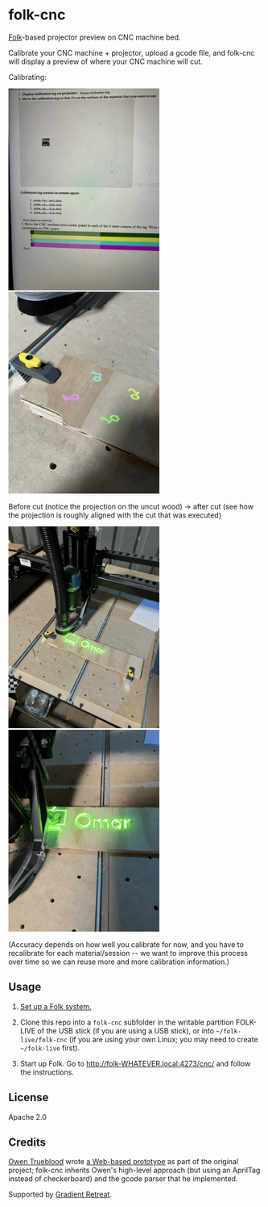# folk-cnc

[Folk](https://folk.computer)-based projector preview on CNC machine
bed.

Calibrate your CNC machine + projector, upload a gcode file, and
folk-cnc will display a preview of where your CNC machine will cut.

Calibrating:

<img src="doc/01-calibration-display.jpeg" width="300"> <img src="doc/00-calibration-bed.jpeg" width="300">


Before cut (notice the projection on the uncut wood) -> after cut (see
how the projection is roughly aligned with the cut that was executed)

<img src="doc/02-before-cut.jpeg" width="300"> <img src="doc/03-after-cut.jpeg" width="300">

(Accuracy depends on how well you calibrate for now, and you have to
recalibrate for each material/session -- we want to improve this
process over time so we can reuse more and more calibration information.)

## Usage

1. [Set up a Folk system.](https://git.folk.computer/folk/about/)

2. Clone this repo into a `folk-cnc` subfolder in the writable
   partition FOLK-LIVE of the USB stick (if you are using a USB
   stick), or into `~/folk-live/folk-cnc` (if you are using your own
   Linux; you may need to create `~/folk-live` first).

3. Start up Folk. Go to <http://folk-WHATEVER.local:4273/cnc/> and follow the
   instructions.

## License

Apache 2.0

## Credits

[Owen Trueblood](https://owentrueblood.com) wrote [a Web-based
prototype](https://github.com/jmpinit/projected-toolpath-preview) as
part of the original project; folk-cnc inherits Owen's high-level
approach (but using an AprilTag instead of checkerboard) and the gcode
parser that he implemented.

Supported by [Gradient Retreat](https://www.gradientretreat.com).
